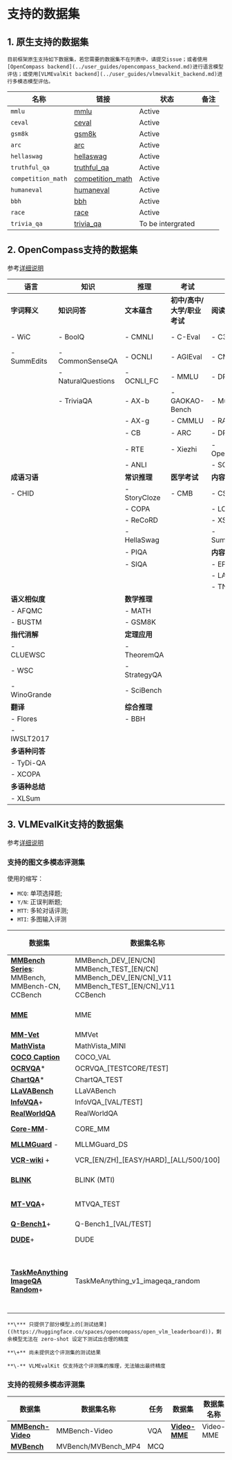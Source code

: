# 支持的数据集

## 1. 原生支持的数据集

```{tip}
目前框架原生支持如下数据集，若您需要的数据集不在列表中，请提交issue；或者使用[OpenCompass backend](../user_guides/opencompass_backend.md)进行语言模型评估；或使用[VLMEvalKit backend](../user_guides/vlmevalkit_backend.md)进行多模态模型评估。
```

| 名称        | 链接                                                                                   | 状态 | 备注 |
|--------------------|----------------------------------------------------------------------------------------|--------|------|
| `mmlu`             | [mmlu](https://modelscope.cn/datasets/modelscope/mmlu/summary)                         | Active |      |
| `ceval`            | [ceval](https://modelscope.cn/datasets/modelscope/ceval-exam/summary)                  | Active |      |
| `gsm8k`            | [gsm8k](https://modelscope.cn/datasets/modelscope/gsm8k/summary)                       | Active |      |
| `arc`              | [arc](https://modelscope.cn/datasets/modelscope/ai2_arc/summary)                       | Active |      |
| `hellaswag`        | [hellaswag](https://modelscope.cn/datasets/modelscope/hellaswag/summary)               | Active |      |
| `truthful_qa`      | [truthful_qa](https://modelscope.cn/datasets/modelscope/truthful_qa/summary)           | Active |      |
| `competition_math` | [competition_math](https://modelscope.cn/datasets/modelscope/competition_math/summary) | Active |      |
| `humaneval`        | [humaneval](https://modelscope.cn/datasets/modelscope/humaneval/summary)               | Active |      |
| `bbh`              | [bbh](https://modelscope.cn/datasets/modelscope/bbh/summary)                           | Active |      |
| `race`             | [race](https://modelscope.cn/datasets/modelscope/race/summary)                         | Active |      |
| `trivia_qa`        | [trivia_qa](https://modelscope.cn/datasets/modelscope/trivia_qa/summary)               | To be intergrated |      |

## 2. OpenCompass支持的数据集

参考[详细说明](https://github.com/open-compass/opencompass#-dataset-support)


| **语言**       | **知识**                      | **推理**                         | **考试**                                    | **理解**       | **长文本**                   | **安全**                        | **代码**                                   |
|----------------|-------------------------------|-----------------------------------|--------------------------------------------|----------------|-------------------------------|----------------------------------|--------------------------------------------|
| **字词释义**   | **知识问答**                 | **文本蕴含**                      | **初中/高中/大学/职业考试**                | **阅读理解**   | **长文本理解**               | **安全**                        | **代码**                                   |
| - WiC          | - BoolQ                      | - CMNLI                          | - C-Eval                                   | - C3           | - LEval                      | - CivilComments                  | - HumanEval                                |
| - SummEdits    | - CommonSenseQA              | - OCNLI                          | - AGIEval                                  | - CMRC         | - LongBench                  | - CrowsPairs                     | - HumanEvalX                               |
|                | - NaturalQuestions            | - OCNLI_FC                       | - MMLU                                     | - DRCD         | - GovReports                 | - CValues                        | - MBPP                                     |
|                | - TriviaQA                   | - AX-b                           | - GAOKAO-Bench                             | - MultiRC      | - NarrativeQA                | - JigsawMultilingual             | - APPs                                     |
|                |                              | - AX-g                           | - CMMLU                                    | - RACE         | - Qasper                     | - TruthfulQA                     | - DS1000                                   |
|                |                              | - CB                             | - ARC                                       | - DROP         |                              | **健壮性**                      |                                            |
|                |                              | - RTE                            | - Xiezhi                                   | - OpenBookQA   |                              | - AdvGLUE                       |                                            |
|                |                              | - ANLI                           |                                            | - SQuAD2.0     |                              |                                  |                                            |
| **成语习语**   |                              | **常识推理**                     | **医学考试**                               | **内容总结**   |                              |                                  |                                            |
| - CHID         |                              | - StoryCloze                     | - CMB                                       | - CSL          |                              |                                  |                                            |
|                |                              | - COPA                           |                                            | - LCSTS        |                              |                                  |                                            |
|                |                              | - ReCoRD                         |                                            | - XSum         |                              |                                  |                                            |
|                |                              | - HellaSwag                      |                                            | - SummScreen   |                              |                                  |                                            |
|                |                              | - PIQA                           |                                            | **内容分析**   |                              |                                  |                                            |
|                |                              | - SIQA                           |                                            | - EPRSTMT      |                              |                                  |                                            |
|                |                              |                                  |                                            | - LAMBADA      |                              |                                  |                                            |
|                |                              |                                  |                                            | - TNEWS        |                              |                                  |                                            |
| **语义相似度** |                              | **数学推理**                     |                                            |                |                               |                                  |                                            |
| - AFQMC        |                              | - MATH                           |                                            |                |                               |                                  |                                            |
| - BUSTM        |                              | - GSM8K                          |                                            |                |                               |                                  |                                            |
| **指代消解**   |                              | **定理应用**                     |                                            |                |                               |                                  |                                            |
| - CLUEWSC      |                              | - TheoremQA                      |                                            |                |                               |                                  |                                            |
| - WSC          |                              | - StrategyQA                     |                                            |                |                               |                                  |                                            |
| - WinoGrande    |                              | - SciBench                       |                                            |                |                               |                                  |                                            |
| **翻译**       |                              | **综合推理**                     |                                            |                |                               |                                  |                                            |
| - Flores       |                              | - BBH                            |                                            |                |                               |                                  |                                            |
| - IWSLT2017    |                              |                                   |                                            |                |                               |                                  |                                            |
| **多语种问答** |                              |                                   |                                            |                |                               |                                  |                                            |
| - TyDi-QA      |                              |                                   |                                            |                |                               |                                  |                                            |
| - XCOPA        |                              |                                   |                                            |                |                               |                                  |                                            |
| **多语种总结** |                              |                                   |                                            |                |                               |                                  |                                            |
| - XLSum        |                              |                                   |                                            |                |                               |                                  |                                            |



## 3. VLMEvalKit支持的数据集
参考[详细说明](https://github.com/open-compass/VLMEvalKit/blob/main/docs/zh-CN/README_zh-CN.md#%E6%94%AF%E6%8C%81%E7%9A%84%E5%9B%BE%E6%96%87%E5%A4%9A%E6%A8%A1%E6%80%81%E8%AF%84%E6%B5%8B%E9%9B%86)

### 支持的图文多模态评测集

使用的缩写：
- `MCQ`: 单项选择题; 
- `Y/N`: 正误判断题; 
- `MTT`: 多轮对话评测; 
- `MTI`: 多图输入评测

| 数据集                                                      | 数据集名称                   | 任务类型 | 数据集                                                       | 数据集名称  | 任务类型 |
| ------------------------------------------------------------ | ------------------------------------------------------ | --------- | --------- | --------- | --------- |
| [**MMBench Series**](https://github.com/open-compass/mmbench/): <br>MMBench, MMBench-CN, CCBench | MMBench\_DEV\_[EN/CN] <br>MMBench\_TEST\_[EN/CN] <br>MMBench\_DEV\_[EN/CN]\_V11 <br>MMBench\_TEST\_[EN/CN]\_V11 <br>CCBench | MCQ | [**MMStar**](https://github.com/MMStar-Benchmark/MMStar) | MMStar | MCQ |
| [**MME**](https://github.com/BradyFU/Awesome-Multimodal-Large-Language-Models/tree/Evaluation) | MME | Y/N                                       | [**SEEDBench Series**](https://github.com/AILab-CVC/SEED-Bench) | SEEDBench_IMG <br>SEEDBench2 <br>SEEDBench2_Plus | MCQ      |
| [**MM-Vet**](https://github.com/yuweihao/MM-Vet)             | MMVet  | VQA                                              | [**MMMU**](https://mmmu-benchmark.github.io)  | MMMU_DEV_VAL/MMMU_TEST                        | MCQ                                |
| [**MathVista**](https://mathvista.github.io)                 | MathVista_MINI | VQA                                         | [**ScienceQA_IMG**](https://scienceqa.github.io) | ScienceQA_[VAL/TEST]                     | MCQ                        |
| [**COCO Caption**](https://cocodataset.org)                  | COCO_VAL | Caption                                              | [**HallusionBench**](https://github.com/tianyi-lab/HallusionBench) | HallusionBench                                | Y/N                             |
| [**OCRVQA**](https://ocr-vqa.github.io)*                     | OCRVQA_[TESTCORE/TEST] | VQA                                 | [**TextVQA**](https://textvqa.org)* | TextVQA_VAL                      | VQA                              |
| [**ChartQA**](https://github.com/vis-nlp/ChartQA)*           | ChartQA_TEST | VQA                                          | [**AI2D**](https://allenai.org/data/diagrams) | AI2D_[TEST/TEST_NO_MASK]                                 | MCQ                         |
| [**LLaVABench**](https://huggingface.co/datasets/liuhaotian/llava-bench-in-the-wild) | LLaVABench | VQA                                            | [**DocVQA**](https://www.docvqa.org)+       | DocVQA_[VAL/TEST]                           | VQA                                         |
| [**InfoVQA**](https://www.docvqa.org/datasets/infographicvqa)+ | InfoVQA_[VAL/TEST] | VQA | [**OCRBench**](https://github.com/Yuliang-Liu/MultimodalOCR) | OCRBench | VQA |
| [**RealWorldQA**](https://x.ai/blog/grok-1.5v)            | RealWorldQA | MCQ                                          | [**POPE**](https://github.com/AoiDragon/POPE) | POPE                                           | Y/N                                            |
| [**Core-MM**](https://github.com/core-mm/core-mm)-          | CORE_MM | VQA                                               | [**MMT-Bench**](https://mmt-bench.github.io)                 | MMT-Bench\_[VAL/ALL]<br/>MMT-Bench\_[VAL/ALL]_MI | MCQ (MTI) |
| [**MLLMGuard**](https://github.com/Carol-gutianle/MLLMGuard) - | MLLMGuard_DS | VQA | [**AesBench**](https://github.com/yipoh/AesBench) | AesBench_[VAL/TEST] | MCQ |
| [**VCR-wiki**](https://huggingface.co/vcr-org/) + | VCR\_[EN/ZH]\_[EASY/HARD]_[ALL/500/100] | VQA | [**MMLongBench-Doc**](https://mayubo2333.github.io/MMLongBench-Doc/)+ | MMLongBench_DOC | VQA (MTI) |
| [**BLINK**](https://zeyofu.github.io/blink/) | BLINK (MTI) | MCQ | [**MathVision**](https://mathvision-cuhk.github.io)+ | MathVision<br>MathVision_MINI | VQA |
| [**MT-VQA**](https://github.com/bytedance/MTVQA)+ | MTVQA_TEST | VQA | [**MMDU**](https://liuziyu77.github.io/MMDU/)+ | MMDU | VQA (MTT, MTI) |
| [**Q-Bench1**](https://github.com/Q-Future/Q-Bench)+ | Q-Bench1_[VAL/TEST] | MCQ | [**A-Bench**](https://github.com/Q-Future/A-Bench)+ | A-Bench_[VAL/TEST] | MCQ |
| [**DUDE**](https://arxiv.org/abs/2305.08455)+ | DUDE | VQA (MTI) | [**SlideVQA**](https://arxiv.org/abs/2301.04883)+ | SLIDEVQA<br>SLIDEVQA_MINI | VQA (MTI) |
| [**TaskMeAnything ImageQA Random**](https://huggingface.co/datasets/weikaih/TaskMeAnything-v1-imageqa-random)+ | TaskMeAnything_v1_imageqa_random | MCQ  | [**MMMB and Multilingual MMBench**](https://sun-hailong.github.io/projects/Parrot/) | MMMB\_[ar/cn/en/pt/ru/tr]<br>MMBench_dev_[ar/cn/en/pt/ru/tr]<br>MMMB<br/>MTL_MMBench_DEV<br/>PS: MMMB & MTL_MMBench_DEV <br/>are **all-in-one** names for 6 langs | MCQ  |

```{note}
**\*** 只提供了部分模型上的[测试结果]((https://huggingface.co/spaces/opencompass/open_vlm_leaderboard))，剩余模型无法在 zero-shot 设定下测试出合理的精度

**\+** 尚未提供这个评测集的测试结果

**\-** VLMEvalKit 仅支持这个评测集的推理，无法输出最终精度
```

### 支持的视频多模态评测集

| 数据集                                              | 数据集名称  | 任务 | 数据集                                       | 数据集名称 | 任务 |
| ---------------------------------------------------- | -------------------------- | ---- | --------------------------------------------- | -------------------------- | ---- |
| [**MMBench-Video**](https://mmbench-video.github.io) | MMBench-Video              | VQA  | [**Video-MME**](https://video-mme.github.io/) | Video-MME                  | MCQ  |
| [**MVBench**](https://github.com/OpenGVLab/Ask-Anything/blob/main/video_chat2/MVBENCH.md)| MVBench/MVBench_MP4              | MCQ  |       |                |  |
